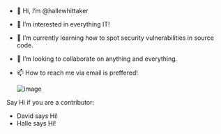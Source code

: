 - 👋 Hi, I’m @hallewhittaker
- 👀 I’m interested in everything IT!
- 🌱 I’m currently learning how to spot security vulnerabilities in source code.
- 💞️ I’m looking to collaborate on anything and everything.
- 📫 How to reach me via email is preffered!

     ![image](https://user-images.githubusercontent.com/88335095/127891138-2d1b6094-3c89-4317-b63d-ee3d5564ff5a.png)

 Say Hi if you are a contributor:
- David says Hi!
- Halle says Hi!





<!---
hallewhittaker/hallewhittaker is a ✨ special ✨ repository because its `README.md` (this file) appears on your GitHub profile.
You can click the Preview link to take a look at your changes.
--->
